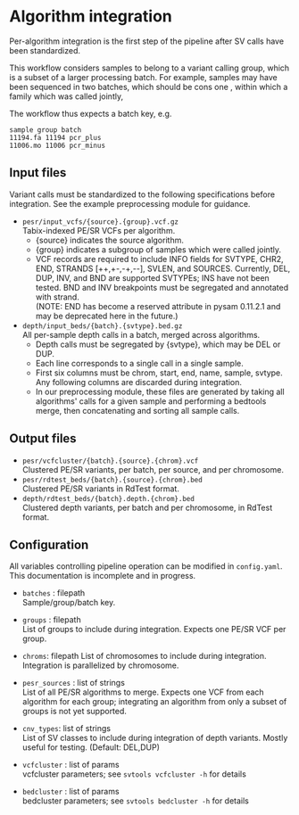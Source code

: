 # Algorithm integration

Per-algorithm integration is the first step of the pipeline after SV calls have
been standardized. 

This workflow considers samples to belong to a variant calling group, which is
a subset of a larger processing batch. For example, samples may have been sequenced in two batches, which should be cons
one , within which 
a family which was called jointly, 

The workflow thus expects a batch key, e.g.

```
sample group batch
11194.fa 11194 pcr_plus
11006.mo 11006 pcr_minus
```



## Input files

Variant calls must be standardized to the following specifications before
integration. See the example preprocessing module for guidance.

* `pesr/input_vcfs/{source}.{group}.vcf.gz`  
    Tabix-indexed PE/SR VCFs per algorithm. 
    - {source} indicates the source algorithm.
    - {group} indicates a subgroup of samples which were called jointly.
    - VCF records are required to include INFO fields for SVTYPE, CHR2, END,
      STRANDS [++,+-,-+,--], SVLEN, and SOURCES.  Currently, DEL, DUP, INV, and
      BND are supported SVTYPEs; INS have not been tested. BND and INV
      breakpoints must be segregated and annotated with strand.  
      (NOTE: END has become a reserved attribute in pysam 0.11.2.1 and may be
      deprecated here in the future.)
* `depth/input_beds/{batch}.{svtype}.bed.gz`  
    All per-sample depth calls in a batch, merged across algorithms.
    - Depth calls must be segregated by {svtype}, which may be DEL or DUP.
    - Each line corresponds to a single call in a single sample.
    - First six columns must be chrom, start, end, name, sample, svtype. Any
      following columns are discarded during integration.
    - In our preprocessing module, these files are generated by taking all
      algorithms' calls for a given sample and performing a bedtools merge,
      then concatenating and sorting all sample calls.

## Output files

* `pesr/vcfcluster/{batch}.{source}.{chrom}.vcf`  
    Clustered PE/SR variants, per batch, per source, and per chromosome.
* `pesr/rdtest_beds/{batch}.{source}.{chrom}.bed`  
    Clustered PE/SR variants in RdTest format. 
* `depth/rdtest_beds/{batch}.depth.{chrom}.bed`  
    Clustered depth variants, per batch and per chromosome, in RdTest format.

## Configuration

All variables controlling pipeline operation can be modified in `config.yaml`.
This documentation is incomplete and in progress.

* `batches` : filepath  
    Sample/group/batch key.

* `groups` : filepath  
    List of groups to include during integration. Expects one PE/SR VCF per
    group.

* `chroms`: filepath
    List of chromosomes to include during integration. Integration is
    parallelized by chromosome.

* `pesr_sources` : list of strings  
    List of all PE/SR algorithms to merge. Expects one VCF from each algorithm
    for each group; integrating an algorithm from only a subset of groups is
    not yet supported.

* `cnv_types`: list of strings  
    List of SV classes to include during integration of depth variants.
    Mostly useful for testing. (Default: DEL,DUP)

* `vcfcluster` : list of params  
    vcfcluster parameters; see `svtools vcfcluster -h` for details

* `bedcluster` : list of params  
    bedcluster parameters; see `svtools bedcluster -h` for details
